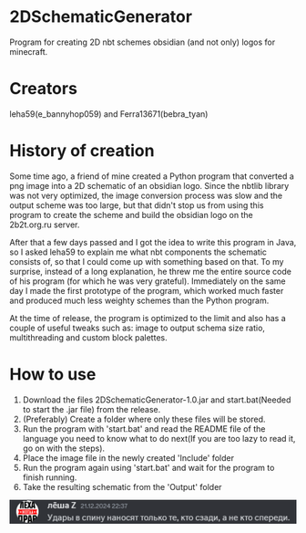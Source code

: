 # 2DSchematicGenerator
Program for creating 2D nbt schemes obsidian (and not only) logos for minecraft.

# Creators
leha59(e_bannyhop059) and Ferra13671(bebra_tyan)

# History of creation
Some time ago, a friend of mine created a Python program that converted a png image into a 2D schematic of an obsidian logo.
Since the nbtlib library was not very optimized, the image conversion process was slow and the output scheme was too large, but
that didn't stop us from using this program to create the scheme and build the obsidian logo on the 2b2t.org.ru server.

After that a few days passed and I got the idea to write this program in Java, so I asked leha59 to explain me what nbt components
the schematic consists of, so that I could come up with something based on that.
To my surprise, instead of a long explanation, he threw me the entire source code of his program (for which he was very grateful).
Immediately on the same day I made the first prototype of the program, which worked much faster and produced much less weighty schemes
than the Python program.

At the time of release, the program is optimized to the limit and also has a couple of useful tweaks such as: image to output schema size ratio, multithreading and custom block palettes.

# How to use
1. Download the files 2DSchematicGenerator-1.0.jar and start.bat(Needed to start the .jar file) from the release.
2. (Preferably) Create a folder where only these files will be stored.
3. Run the program with 'start.bat' and read the README file of the language you need to know what to do next(If you are too lazy to read it, go on with the steps).
4. Place the image file in the newly created 'Include' folder
5. Run the program again using 'start.bat' and wait for the program to finish running.
6. Take the resulting schematic from the 'Output' folder

![Quote](https://raw.githubusercontent.com/Ferra13671/2DSchematicGenerator/main/quote.png)
